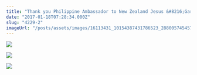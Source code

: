 ```yaml
---
title: "Thank you Philippine Ambassador to New Zealand Jesus &#8216;Gary' Domingo"
date: "2017-01-18T07:28:34.000Z"
slug: "4229-2"
imageUrl: "/posts/assets/images/16113431_10154387431786523_2880057454575278229_o-1024x683.jpg"
---
```


![](https://i0.wp.com/santonino-nz.org/wp-content/uploads/2017/01/16113431_10154387431786523_2880057454575278229_o-1024x683.jpg?resize=712%2C475)

![](https://i0.wp.com/santonino-nz.org/wp-content/uploads/2017/01/15994810_10154387431466523_8211231531019615267_o-795x1024.jpg?resize=712%2C917)

![](https://i0.wp.com/santonino-nz.org/wp-content/uploads/2017/01/15995179_10154387429316523_4183479510807616201_o-553x1024.jpg?resize=712%2C1318)